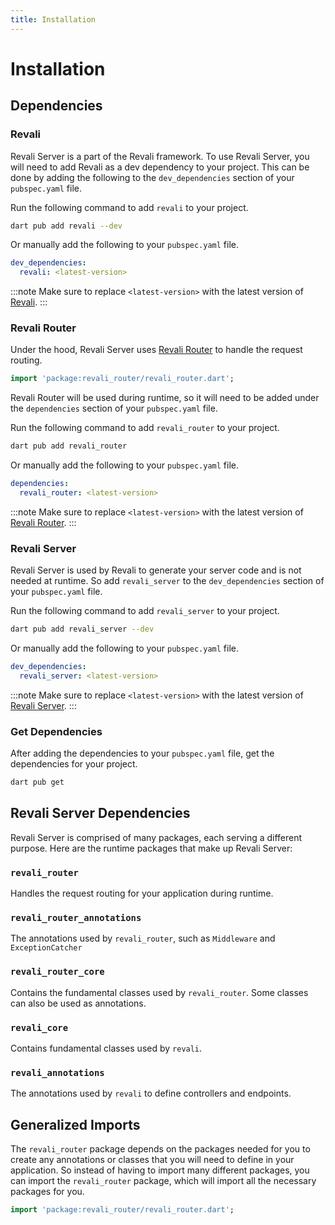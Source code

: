 ```yaml
---
title: Installation
---
```


# Installation

## Dependencies

### Revali

Revali Server is a part of the Revali framework. To use Revali Server, you will need to add Revali as a dev dependency to your project. This can be done by adding the following to the `dev_dependencies` section of your `pubspec.yaml` file.

Run the following command to add `revali` to your project.

```bash
dart pub add revali --dev
```

Or manually add the following to your `pubspec.yaml` file.

```yaml title="pubspec.yaml"
dev_dependencies:
  revali: <latest-version>
```

:::note
Make sure to replace `<latest-version>` with the latest version of [Revali][revali-pub].
:::

### Revali Router

Under the hood, Revali Server uses [Revali Router][revali-router-pub] to handle the request routing.

```dart
import 'package:revali_router/revali_router.dart';
```

Revali Router will be used during runtime, so it will need to be added under the `dependencies` section of your `pubspec.yaml` file.

Run the following command to add `revali_router` to your project.

```bash
dart pub add revali_router
```

Or manually add the following to your `pubspec.yaml` file.

```yaml title="pubspec.yaml"
dependencies:
  revali_router: <latest-version>
```

:::note
Make sure to replace `<latest-version>` with the latest version of [Revali Router][revali-router-pub].
:::

### Revali Server

Revali Server is used by Revali to generate your server code and is not needed at runtime. So add `revali_server` to the `dev_dependencies` section of your `pubspec.yaml` file.

Run the following command to add `revali_server` to your project.

```bash
dart pub add revali_server --dev
```

Or manually add the following to your `pubspec.yaml` file.

```yaml title="pubspec.yaml"
dev_dependencies:
  revali_server: <latest-version>
```

:::note
Make sure to replace `<latest-version>` with the latest version of [Revali Server][revali-server-pub].
:::

### Get Dependencies

After adding the dependencies to your `pubspec.yaml` file, get the dependencies for your project.

```bash
dart pub get
```

## Revali Server Dependencies

Revali Server is comprised of many packages, each serving a different purpose. Here are the runtime packages that make up Revali Server:

### `revali_router`

Handles the request routing for your application during runtime.

### `revali_router_annotations`

The annotations used by `revali_router`, such as `Middleware` and `ExceptionCatcher`

### `revali_router_core`

Contains the fundamental classes used by `revali_router`. Some classes can also be used as annotations.

### `revali_core`

Contains fundamental classes used by `revali`.

### `revali_annotations`

The annotations used by `revali` to define controllers and endpoints.

## Generalized Imports

The `revali_router` package depends on the packages needed for you to create any annotations or classes that you will need to define in your application. So instead of having to import many different packages, you can import the `revali_router` package, which will import all the necessary packages for you.

```dart
import 'package:revali_router/revali_router.dart';
```

[revali-pub]: https://pub.dev/packages/revali
[revali-server-pub]: https://pub.dev/packages/revali_server
[revali-router-pub]: https://pub.dev/packages/revali_router
